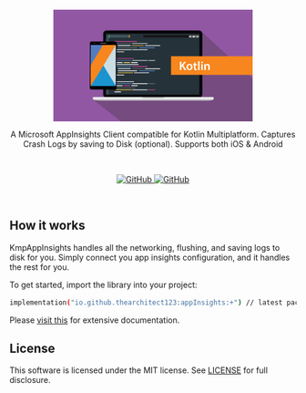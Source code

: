 <br/>
<p align="center">
    <a href="https://github.com/TheArchitect123/KmpAppInsights"><img src="./kotlin.jpg" align="center" width=350/></a>
</p>

<p align="center">
A Microsoft AppInsights Client compatible for Kotlin Multiplatform. Captures Crash Logs by saving to Disk (optional). Supports both iOS & Android
</p>
<br/>

<p align="center">
   <a href="https://central.sonatype.com/artifact/io.github.thearchitect123/appInsights">
    <img alt="GitHub" src="https://img.shields.io/maven-central/v/io.github.thearchitect123/appInsights.svg">
  </a>

  <a href="https://github.com/TheArchitect123/KmpAppInsights">
    <img alt="GitHub" src="https://img.shields.io/badge/_Android,_iOS-white.svg">
  </a>
</p>
<br/>

## How it works
KmpAppInsights handles all the networking, flushing, and saving logs to disk for you. Simply connect you app insights configuration, and it handles the rest for you. 

To get started, import the library into your project:

```sh
implementation("io.github.thearchitect123:appInsights:+") // latest package
```

Please [visit this](https://thearchitect123.github.io/ArtifactsDocProduction/develop/kotlin/multiplatform/kmpAppInsights) for extensive documentation.

## License

This software is licensed under the MIT license. See [LICENSE](./LICENSE) for full disclosure.
